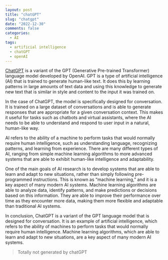 ```yaml
---
layout: post
title: "chatGPT"
slug: "chatgpt"
date: "2022-12-30"
comments: false
categories:
  - AI
tags:
  - artificial intelligence
  - chatGPT
  - openAI
---
```


[ChatGPT](https://chat.openai.com) is a variant of the GPT (Generative Pre-trained Transformer) language model developed by OpenAI. GPT is a type of artificial intelligence (AI) that is trained to generate human-like text. It does this by learning patterns in large amounts of text data and using this knowledge to generate new text that is similar in style and content to the input it was trained on.

In the case of ChatGPT, the model is specifically designed for conversation. It is trained on a large dataset of conversations and is able to generate responses that are appropriate for a given conversation context. This makes it useful for tasks such as chatbots and virtual assistants, where the AI needs to be able to understand and respond to user input in a natural, human-like way.

AI refers to the ability of a machine to perform tasks that would normally require human intelligence, such as understanding language, recognizing patterns, and learning from experience. There are many different types of AI, ranging from simple machine learning algorithms to more advanced systems that are able to exhibit human-like intelligence and adaptability.

One of the main goals of AI research is to develop systems that are able to learn and adapt to new situations, rather than simply following pre-programmed instructions. This is known as “machine learning,” and it is a key aspect of many modern AI systems. Machine learning algorithms are able to analyze data, identify patterns, and make predictions or decisions based on this information. They are able to improve their performance over time as they encounter more data, making them more flexible and adaptable than traditional AI systems.

In conclusion, ChatGPT is a variant of the GPT language model that is designed for conversation. It is an example of artificial intelligence, which refers to the ability of machines to perform tasks that would normally require human intelligence. Machine learning algorithms, which are able to learn and adapt to new situations, are a key aspect of many modern AI systems.

> Totally not generated by chatGPT

